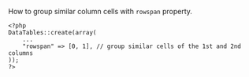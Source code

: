 How to group similar column cells with `rowspan` property.

```
<?php 
DataTables::create(array(
    ...
    "rowspan" => [0, 1], // group similar cells of the 1st and 2nd columns
));
?>
```